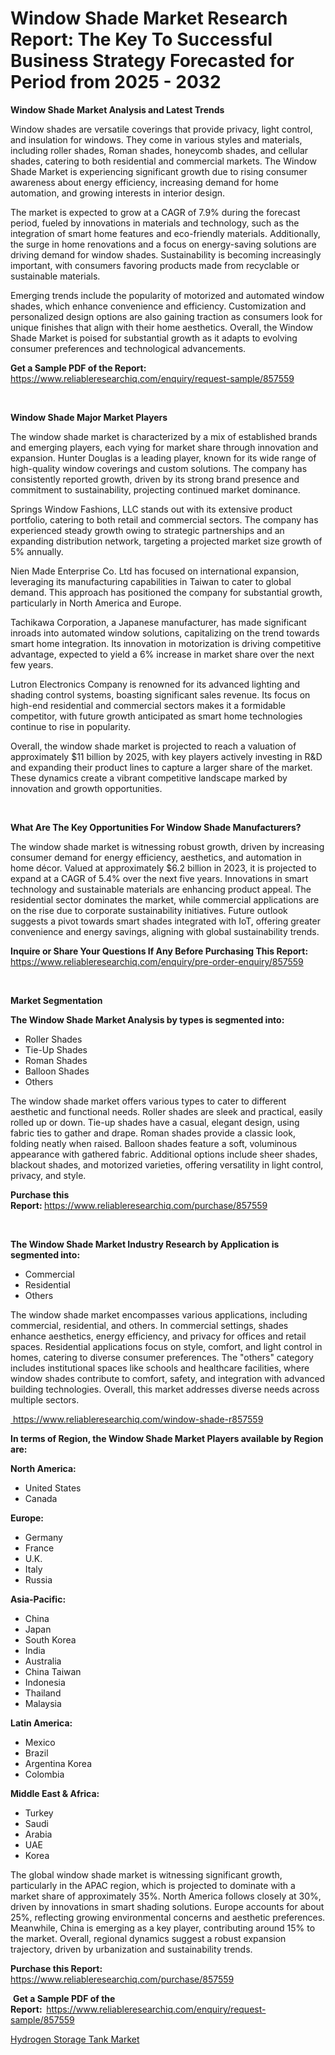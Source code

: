 <p><h1>Window Shade Market Research Report: The Key To Successful Business Strategy Forecasted for Period from 2025 - 2032</h1></p><p><strong>Window Shade Market Analysis and Latest Trends</strong></p>
<p><p>Window shades are versatile coverings that provide privacy, light control, and insulation for windows. They come in various styles and materials, including roller shades, Roman shades, honeycomb shades, and cellular shades, catering to both residential and commercial markets. The Window Shade Market is experiencing significant growth due to rising consumer awareness about energy efficiency, increasing demand for home automation, and growing interests in interior design.</p><p>The market is expected to grow at a CAGR of 7.9% during the forecast period, fueled by innovations in materials and technology, such as the integration of smart home features and eco-friendly materials. Additionally, the surge in home renovations and a focus on energy-saving solutions are driving demand for window shades. Sustainability is becoming increasingly important, with consumers favoring products made from recyclable or sustainable materials.</p><p>Emerging trends include the popularity of motorized and automated window shades, which enhance convenience and efficiency. Customization and personalized design options are also gaining traction as consumers look for unique finishes that align with their home aesthetics. Overall, the Window Shade Market is poised for substantial growth as it adapts to evolving consumer preferences and technological advancements.</p></p>
<p><strong>Get a Sample PDF of the Report:&nbsp;</strong> <a href="https://www.reliableresearchiq.com/enquiry/request-sample/857559?utm_campaign=2117&utm_medium=2&utm_source=Github&utm_content=ia&utm_term=18022025&utm_id=window-shade">https://www.reliableresearchiq.com/enquiry/request-sample/857559</a></p>
<p>&nbsp;</p>
<p><strong>Window Shade Major Market Players</strong></p>
<p><p>The window shade market is characterized by a mix of established brands and emerging players, each vying for market share through innovation and expansion. Hunter Douglas is a leading player, known for its wide range of high-quality window coverings and custom solutions. The company has consistently reported growth, driven by its strong brand presence and commitment to sustainability, projecting continued market dominance.</p><p>Springs Window Fashions, LLC stands out with its extensive product portfolio, catering to both retail and commercial sectors. The company has experienced steady growth owing to strategic partnerships and an expanding distribution network, targeting a projected market size growth of 5% annually.</p><p>Nien Made Enterprise Co. Ltd has focused on international expansion, leveraging its manufacturing capabilities in Taiwan to cater to global demand. This approach has positioned the company for substantial growth, particularly in North America and Europe.</p><p>Tachikawa Corporation, a Japanese manufacturer, has made significant inroads into automated window solutions, capitalizing on the trend towards smart home integration. Its innovation in motorization is driving competitive advantage, expected to yield a 6% increase in market share over the next few years.</p><p>Lutron Electronics Company is renowned for its advanced lighting and shading control systems, boasting significant sales revenue. Its focus on high-end residential and commercial sectors makes it a formidable competitor, with future growth anticipated as smart home technologies continue to rise in popularity.</p><p>Overall, the window shade market is projected to reach a valuation of approximately $11 billion by 2025, with key players actively investing in R&D and expanding their product lines to capture a larger share of the market. These dynamics create a vibrant competitive landscape marked by innovation and growth opportunities.</p></p>
<p>&nbsp;</p>
<p><strong>What Are The Key Opportunities For Window Shade Manufacturers?</strong></p>
<p><p>The window shade market is witnessing robust growth, driven by increasing consumer demand for energy efficiency, aesthetics, and automation in home décor. Valued at approximately $6.2 billion in 2023, it is projected to expand at a CAGR of 5.4% over the next five years. Innovations in smart technology and sustainable materials are enhancing product appeal. The residential sector dominates the market, while commercial applications are on the rise due to corporate sustainability initiatives. Future outlook suggests a pivot towards smart shades integrated with IoT, offering greater convenience and energy savings, aligning with global sustainability trends.</p></p>
<p><strong>Inquire or Share Your Questions If Any Before Purchasing This Report:</strong> <a href="https://www.reliableresearchiq.com/enquiry/pre-order-enquiry/857559?utm_campaign=2117&utm_medium=2&utm_source=Github&utm_content=ia&utm_term=18022025&utm_id=window-shade">https://www.reliableresearchiq.com/enquiry/pre-order-enquiry/857559</a></p>
<p>&nbsp;</p>
<p><strong>Market Segmentation</strong></p>
<p><strong>The Window Shade Market Analysis by types is segmented into:</strong></p>
<p><ul><li>Roller Shades</li><li>Tie-Up Shades</li><li>Roman Shades</li><li>Balloon Shades</li><li>Others</li></ul></p>
<p><p>The window shade market offers various types to cater to different aesthetic and functional needs. Roller shades are sleek and practical, easily rolled up or down. Tie-up shades have a casual, elegant design, using fabric ties to gather and drape. Roman shades provide a classic look, folding neatly when raised. Balloon shades feature a soft, voluminous appearance with gathered fabric. Additional options include sheer shades, blackout shades, and motorized varieties, offering versatility in light control, privacy, and style.</p></p>
<p><strong>Purchase this Report:&nbsp;</strong><a href="https://www.reliableresearchiq.com/purchase/857559?utm_campaign=2117&utm_medium=2&utm_source=Github&utm_content=ia&utm_term=18022025&utm_id=window-shade">https://www.reliableresearchiq.com/purchase/857559</a></p>
<p>&nbsp;</p>
<p><strong>The Window Shade Market Industry Research by Application is segmented into:</strong></p>
<p><ul><li>Commercial</li><li>Residential</li><li>Others</li></ul></p>
<p><p>The window shade market encompasses various applications, including commercial, residential, and others. In commercial settings, shades enhance aesthetics, energy efficiency, and privacy for offices and retail spaces. Residential applications focus on style, comfort, and light control in homes, catering to diverse consumer preferences. The "others" category includes institutional spaces like schools and healthcare facilities, where window shades contribute to comfort, safety, and integration with advanced building technologies. Overall, this market addresses diverse needs across multiple sectors.</p></p>
<p><a href="https://www.reliableresearchiq.com/window-shade-r857559?utm_campaign=2117&utm_medium=2&utm_source=Github&utm_content=ia&utm_term=18022025&utm_id=window-shade">&nbsp;https://www.reliableresearchiq.com/window-shade-r857559</a></p>
<p><strong>In terms of Region, the Window Shade Market Players available by Region are:</strong></p>
<p>
    <p> <strong> North America: </strong>
        <ul>
            <li>United States</li>
            <li>Canada</li>
        </ul>
        </p> 
    <p> <strong> Europe: </strong>
        <ul>
            <li>Germany</li>
            <li>France</li>
            <li>U.K.</li>
            <li>Italy</li>
            <li>Russia</li>
        </ul>
        </p> 
    <p> <strong> Asia-Pacific: </strong>
        <ul>
            <li>China</li>
            <li>Japan</li>
            <li>South Korea</li>
            <li>India</li>
            <li>Australia</li>
            <li>China Taiwan</li>
            <li>Indonesia</li>
            <li>Thailand</li>
            <li>Malaysia</li>
        </ul>
        </p> 
    <p> <strong> Latin America: </strong>
        <ul>
            <li>Mexico</li>
            <li>Brazil</li>
            <li>Argentina Korea</li>
            <li>Colombia</li>
        </ul>
        </p> 
    <p> <strong> Middle East & Africa: </strong>
        <ul>
            <li>Turkey</li>
            <li>Saudi</li>
            <li>Arabia</li>
            <li>UAE</li>
            <li>Korea</li>
        </ul>
    </p>
    </p>
<p><p>The global window shade market is witnessing significant growth, particularly in the APAC region, which is projected to dominate with a market share of approximately 35%. North America follows closely at 30%, driven by innovations in smart shading solutions. Europe accounts for about 25%, reflecting growing environmental concerns and aesthetic preferences. Meanwhile, China is emerging as a key player, contributing around 15% to the market. Overall, regional dynamics suggest a robust expansion trajectory, driven by urbanization and sustainability trends.</p></p>
<p><strong>Purchase this Report: </strong><a href="https://www.reliableresearchiq.com/purchase/857559?utm_campaign=2117&utm_medium=2&utm_source=Github&utm_content=ia&utm_term=18022025&utm_id=window-shade">https://www.reliableresearchiq.com/purchase/857559</a></p>
<p>&nbsp;<strong>Get a Sample PDF of the Report:&nbsp;&nbsp;</strong><a href="https://www.reliableresearchiq.com/enquiry/request-sample/857559?utm_campaign=2117&utm_medium=2&utm_source=Github&utm_content=ia&utm_term=18022025&utm_id=window-shade">https://www.reliableresearchiq.com/enquiry/request-sample/857559</a></p>
<p><strong></strong></p>
<p><p><a href="https://github.com/nathandecarvalho/Market-Research-Report-List-6/blob/main/hydrogen-storage-tank-market.md?utm_campaign=2117&utm_medium=2&utm_source=Github&utm_content=ia&utm_term=18022025&utm_id=window-shade">Hydrogen Storage Tank Market</a></p></p>